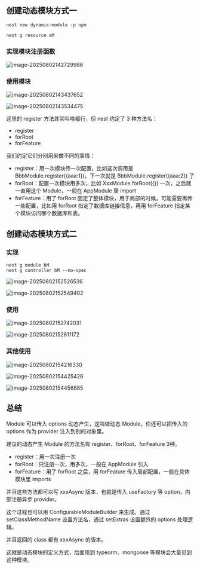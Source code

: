 ## 创建动态模块方式一

```
nest new dynamic-module -p npm

nest g resource aM 
```

### 实现模块注册函数

![image-20250802142729986](image-20250802142729986.png)

### 使用模块

![image-20250802143437652](image-20250802143437652.png)

![image-20250802143534475](image-20250802143534475.png)

这里的 register 方法其实叫啥都行，但 nest 约定了 3 种方法名：

- register
- forRoot
- forFeature

我们约定它们分别用来做不同的事情：

- register：用一次模块传一次配置，比如这次调用是 BbbModule.register({aaa:1})，下一次就是 BbbModule.register({aaa:2}) 了
- forRoot：配置一次模块用多次，比如 XxxModule.forRoot({}) 一次，之后就一直用这个 Module，一般在 AppModule 里 import
- forFeature：用了 forRoot 固定了整体模块，用于局部的时候，可能需要再传一些配置，比如用 forRoot 指定了数据库链接信息，再用 forFeature 指定某个模块访问哪个数据库和表。

## 创建动态模块方式二

### 实现

```
nest g module bM
nest g controller bM --no-spec
```

![image-20250802152526536](image-20250802152526536.png)

![image-20250802152549402](image-20250802152549402.png)

### 使用

![image-20250802152742031](image-20250802152742031.png)

![image-20250802152611172](image-20250802152611172.png)

### 其他使用

![image-20250802154216330](image-20250802154216330.png)

![image-20250802154425426](image-20250802154425426.png)

![image-20250802154456685](image-20250802154456685.png)



## 总结

Module 可以传入 options 动态产生，这叫做动态 Module，你还可以把传入的 options 作为 provider 注入到别的对象里。

建议的动态产生 Module 的方法名有 register、forRoot、forFeature 3种。

- register：用一次注册一次
- forRoot：只注册一次，用多次，一般在 AppModule 引入
- forFeature：用了 forRoot 之后，用 forFeature 传入局部配置，一般在具体模块里 imports

并且这些方法都可以写 xxxAsync 版本，也就是传入 useFactory 等 option，内部注册异步 provider。

这个过程也可以用 ConfigurableModuleBuilder 来生成。通过 setClassMethodName 设置方法名，通过 setExtras 设置额外的 options 处理逻辑。

并且返回的 class 都有 xxxAsync 的版本。

这就是动态模块的定义方式，后面用到 typeorm、mongoose 等模块会大量见到这种模块。